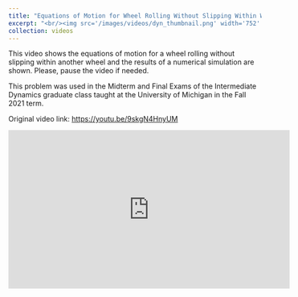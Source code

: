 ```yaml
---
title: "Equations of Motion for Wheel Rolling Without Slipping Within Wheel"
excerpt: "<br/><img src='/images/videos/dyn_thumbnail.png' width='752' height='423'>"
collection: videos
---
```


This video shows the equations of motion for a wheel rolling without slipping within another wheel and the results of a numerical simulation are shown. Please, pause the video if needed.

This problem was used in the Midterm and Final Exams of the Intermediate Dynamics graduate class taught at the University of Michigan in the Fall 2021 term.

Original video link: <a href = "https://youtu.be/9skgN4HnyUM"> https://youtu.be/9skgN4HnyUM </a>

<iframe width="560" height="315" 
    src="https://www.youtube.com/embed/9skgN4HnyUM?si=6YF78519HdWGr3cb" 
    title="YouTube video player" 
    frameborder="0" 
    allow="accelerometer; autoplay; clipboard-write; encrypted-media; gyroscope; picture-in-picture; web-share" 
    referrerpolicy="strict-origin-when-cross-origin" 
    allowfullscreen>
</iframe>
